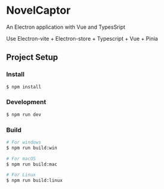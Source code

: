 # NovelCaptor

An Electron application with Vue and TypesSript

Use Electron-vite + Electron-store + Typescript + Vue + Pinia

## Project Setup

### Install

```bash
$ npm install
```

### Development

```bash
$ npm run dev
```

### Build

```bash
# For windows
$ npm run build:win

# For macOS
$ npm run build:mac

# For Linux
$ npm run build:linux
```
